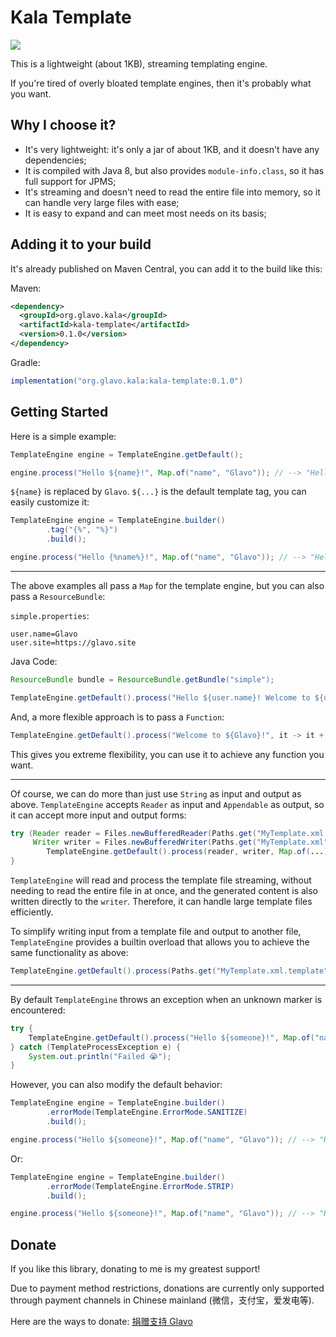 # Kala Template

[![](https://img.shields.io/maven-central/v/org.glavo.kala/kala-template?label=Maven%20Central)](https://search.maven.org/artifact/org.glavo.kala/kala-template)

This is a lightweight (about 1KB), streaming templating engine.

If you're tired of overly bloated template engines, then it's probably what you want.

## Why I choose it?

* It's very lightweight: it's only a jar of about 1KB, and it doesn't have any dependencies;
* It is compiled with Java 8, but also provides `module-info.class`, so it has full support for JPMS;
* It's streaming and doesn't need to read the entire file into memory, so it can handle very large files with ease;
* It is easy to expand and can meet most needs on its basis;

## Adding it to your build

It's already published on Maven Central, you can add it to the build like this:

Maven:
```xml
<dependency>
  <groupId>org.glavo.kala</groupId>
  <artifactId>kala-template</artifactId>
  <version>0.1.0</version>
</dependency>
```

Gradle:
```groovy
implementation("org.glavo.kala:kala-template:0.1.0")
```

## Getting Started

Here is a simple example:

```java
TemplateEngine engine = TemplateEngine.getDefault();

engine.process("Hello ${name}!", Map.of("name", "Glavo")); // --> "Hello Glavo!"
```

`${name}` is replaced by `Glavo`. `${...}` is the default template tag, you can easily customize it:

```java
TemplateEngine engine = TemplateEngine.builder()
        .tag("{%", "%}")
        .build();

engine.process("Hello {%name%}!", Map.of("name", "Glavo")); // --> "Hello Glavo!"
```

---

The above examples all pass a `Map` for the template engine, but you can also pass a `ResourceBundle`:

`simple.properties`:
```properties
user.name=Glavo
user.site=https://glavo.site
```

Java Code:
```java
ResourceBundle bundle = ResourceBundle.getBundle("simple");

TemplateEngine.getDefault().process("Hello ${user.name}! Welcome to ${user.site}", bundle); // --> "Hello Glavo! Welcome to https://glavo.site"
```

And, a more flexible approach is to pass a `Function`:

```java
TemplateEngine.getDefault().process("Welcome to ${Glavo}!", it -> it + "'s site"); // --> "Welcome to Glavo's site!"
```

This gives you extreme flexibility, you can use it to achieve any function you want.

---

Of course, we can do more than just use `String` as input and output as above.
`TemplateEngine` accepts `Reader` as input and `Appendable` as output, so it can accept more input and output forms:

```java
try (Reader reader = Files.newBufferedReader(Paths.get("MyTemplate.xml.template"));
     Writer writer = Files.newBufferedWriter(Paths.get("MyTemplate.xml"))) {
        TemplateEngine.getDefault().process(reader, writer, Map.of(...));
}
```

`TemplateEngine` will read and process the template file streaming, without needing to read the entire file in at once,
and the generated content is also written directly to the `writer`.
Therefore, it can handle large template files efficiently.

To simplify writing input from a template file and output to another file,
`TemplateEngine` provides a builtin overload that allows you to achieve the same functionality as above:

```java
TemplateEngine.getDefault().process(Paths.get("MyTemplate.xml.template"), Paths.get("MyTemplate.xml"), Map.of(...));
```

---

By default `TemplateEngine` throws an exception when an unknown marker is encountered:

```java
try {
    TemplateEngine.getDefault().process("Hello ${someone}!", Map.of("name", "Glavo")); // Failed
} catch (TemplateProcessException e) {
    System.out.println("Failed 😭");
}
```

However, you can also modify the default behavior:

```java
TemplateEngine engine = TemplateEngine.builder()
        .errorMode(TemplateEngine.ErrorMode.SANITIZE)
        .build();

engine.process("Hello ${someone}!", Map.of("name", "Glavo")); // --> "Hello ${someone}!"
```

Or:

```java
TemplateEngine engine = TemplateEngine.builder()
        .errorMode(TemplateEngine.ErrorMode.STRIP)
        .build();

engine.process("Hello ${someone}!", Map.of("name", "Glavo")); // --> "Hello !"
```

## Donate

If you like this library, donating to me is my greatest support!

Due to payment method restrictions, donations are currently only supported through payment channels in Chinese mainland (微信，支付宝，爱发电等).

Here are the ways to donate: [捐赠支持 Glavo](https://donate.glavo.site/)
